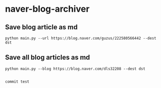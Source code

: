 # naver-blog-archiver

## Save blog article as md
```
python main.py --url https://blog.naver.com/guzus/222580566442 --dest dst
```

## Save all blog articles as md
```
python main.py --blog https://blog.naver.com/dls32208 --dest dst


commit test

```
